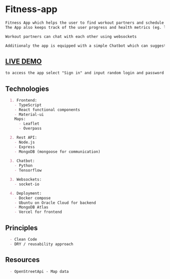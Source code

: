 # Fitness-app
```markdown
Fitness App which helps the user to find workout partners and schedule their own workouts, using an interactive map.
The App also keeps track of the user progress and health metrics (eg. liters of water drank) by daily surveys.

Workout partners can chat with each other using websockets

Additionaly the app is equipped with a simple Chatbot which can suggest some workout exercises for input body part.
```
## [LIVE DEMO](https://fitness-app-michal-sw.vercel.app)
```markdown
to access the app select "Sign in" and input random login and password
```
## Technologies ##
```markdown
  1. Frontend:
    - TypeScript
    - React functional components
    - Material-ui
    Maps:
      - Leaflet
      - Overpass

  2. Rest API:
    - Node.js
    - Express
    - MongoDB (mongoose for communication)
    
  3. Chatbot:
    - Python
    - Tensorflow

  3. Websockets:
    - socket-io

  4. Deployment:
    - Docker compose
    - Ubuntu on Oracle Cloud for backend
    - MongoDB Atlas
    - Vercel for frontend
```
## Principles ##
```markdown
  - Clean Code
  - DRY / reusability approach
```
## Resources ##
```markdown
  - OpenStreetApi - Map data
```
